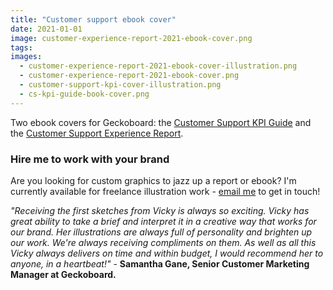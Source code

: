 ```yaml
---
title: "Customer support ebook cover"
date: 2021-01-01
image: customer-experience-report-2021-ebook-cover.png
tags:
images:
  - customer-experience-report-2021-ebook-cover-illustration.png
  - customer-experience-report-2021-ebook-cover.png
  - customer-support-kpi-cover-illustration.png
  - cs-kpi-guide-book-cover.png
---
```


Two ebook covers for Geckoboard: the [Customer Support KPI Guide](https://www.geckoboard.com/best-practice/cs-kpi-guide/) and the [Customer Support Experience Report](https://www.geckoboard.com/best-practice/customer-support-experience-report-2021/).

### Hire me to work with your brand
Are you looking for custom graphics to jazz up a report or ebook? I'm currently available for freelance illustration work - [email me](mailto:vicky.hughes@hotmail.com) to get in touch!

*"Receiving the first sketches from Vicky is always so exciting. Vicky has great ability to take a brief and interpret it in a creative way that works for our brand. Her illustrations are always full of personality and brighten up our work. We're always receiving compliments on them. As well as all this Vicky always delivers on time and within budget, I would recommend her to anyone, in a heartbeat!"* - **Samantha Gane, Senior Customer Marketing Manager at Geckoboard.**